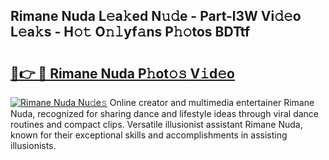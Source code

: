 ## Rimane Nuda L𝚎a𝚔ed N𝚞𝚍e - Part-l3W Vi𝚍𝚎o L𝚎a𝚔s - H𝚘𝚝 O𝚗𝚕yf𝚊ns P𝚑𝚘tos BDTtf

# <h2><a href="http://kfc6sd.oniu.top/?m=Rimane+Nuda">🔗👉 🔴 Rimane Nuda P𝚑ot𝚘𝚜 V𝚒d𝚎o</a></h2>

[![Rimane Nuda Nu𝚍e𝚜](https://i.imgur.com/0qMVB7G.gif)](http://kfc6sd.oniu.top/?m=Rimane+Nuda)
Online creator and multimedia entertainer Rimane Nuda, recognized for sharing dance and lifestyle ideas through viral dance routines and compact clips. Versatile illusionist assistant Rimane Nuda, known for their exceptional skills and accomplishments in assisting illusionists.  
